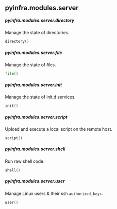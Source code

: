 ## pyinfra.modules.server


##### pyinfra.modules.server.directory

Manage the state of directories.

```py
directory()
```


##### pyinfra.modules.server.file

Manage the state of files.

```py
file()
```


##### pyinfra.modules.server.init

Manage the state of init.d services.

```py
init()
```


##### pyinfra.modules.server.script

Upload and execute a local script on the remote host.

```py
script()
```


##### pyinfra.modules.server.shell

Run raw shell code.

```py
shell()
```


##### pyinfra.modules.server.user

Manage Linux users & their ssh `authorized_keys`.

```py
user()
```
